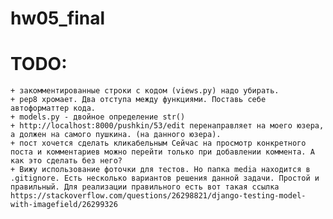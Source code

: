 # hw05_final
# TODO:    
    + закомментированные строки с кодом (views.py) надо убирать.
    + pep8 хромает. Два отступа между функциями. Поставь себе автоформаттер кода.
    + models.py - двойное определение str()
    + http://localhost:8000/pushkin/53/edit перенаправляет на моего юзера, а должен на самого пушкина. (на данного юзера).
    + пост хочется сделать кликабельным Сейчас на просмотр конкретного поста и комментариев можно перейти только при добавлении коммента. А как это сделать без него?
    + Вижу использование фоточки для тестов. Но папка media находится в .gitignore. Есть несколько вариантов решения данной задачи. Простой и правильный. Для реализации правильного есть вот такая ссылка https://stackoverflow.com/questions/26298821/django-testing-model-with-imagefield/26299326